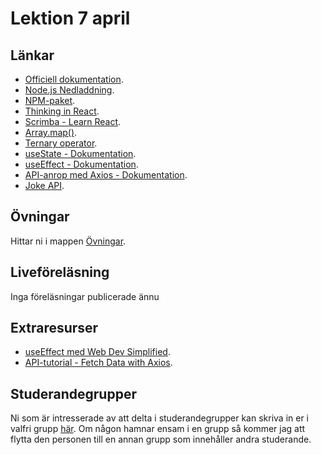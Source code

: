 # Lektion 7 april

## Länkar
- [Officiell dokumentation](https://reactjs.org/).
- [Node.js Nedladdning](https://nodejs.org/en/download).
- [NPM-paket](https://www.npmjs.com/).
- [Thinking in React](https://reactjs.org/docs/thinking-in-react.html).
- [Scrimba - Learn React](https://scrimba.com/learn/learnreact).
- [Array.map()](https://developer.mozilla.org/en-US/docs/Web/JavaScript/Reference/Global_Objects/Array/map).
- [Ternary operator](https://developer.mozilla.org/en-US/docs/Web/JavaScript/Reference/Operators/Conditional_Operator).
- [useState - Dokumentation](https://react.dev/reference/react/useState).
- [useEffect - Dokumentation](https://react.dev/reference/react/useEffect).
- [API-anrop med Axios - Dokumentation](https://axios-http.com/).
- [Joke API](https://v2.jokeapi.dev/).

## Övningar
Hittar ni i mappen [Övningar](./Övningar/).

## Liveföreläsning
Inga föreläsningar publicerade ännu

## Extraresurser
- [useEffect med Web Dev Simplified](https://www.youtube.com/watch?v=0ZJgIjIuY7U).
- [API-tutorial - Fetch Data with Axios](https://www.youtube.com/watch?v=bMRrSqWFKqM).

## Studerandegrupper
Ni som är intresserade av att delta i studerandegrupper kan skriva in er i valfri grupp [här](https://docs.google.com/document/d/179YYbPcJSsOzk_GbDWZUCH55reVrCRdyAnLf8lafguY/edit?usp=sharing). Om någon hamnar ensam i en grupp så kommer jag att flytta den personen till en annan grupp som innehåller andra studerande.
